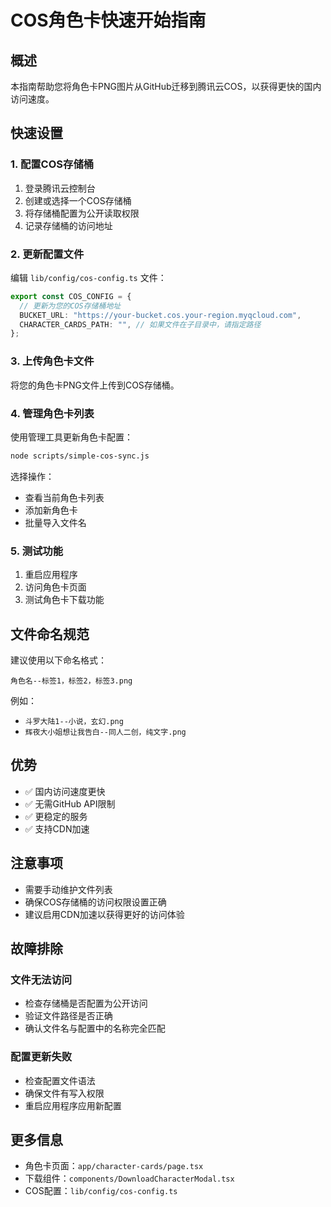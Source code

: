 # COS角色卡快速开始指南

## 概述

本指南帮助您将角色卡PNG图片从GitHub迁移到腾讯云COS，以获得更快的国内访问速度。

## 快速设置

### 1. 配置COS存储桶

1. 登录腾讯云控制台
2. 创建或选择一个COS存储桶
3. 将存储桶配置为公开读取权限
4. 记录存储桶的访问地址

### 2. 更新配置文件

编辑 `lib/config/cos-config.ts` 文件：

```typescript
export const COS_CONFIG = {
  // 更新为您的COS存储桶地址
  BUCKET_URL: "https://your-bucket.cos.your-region.myqcloud.com",
  CHARACTER_CARDS_PATH: "", // 如果文件在子目录中，请指定路径
};
```

### 3. 上传角色卡文件

将您的角色卡PNG文件上传到COS存储桶。

### 4. 管理角色卡列表

使用管理工具更新角色卡配置：

```bash
node scripts/simple-cos-sync.js
```

选择操作：
- 查看当前角色卡列表
- 添加新角色卡
- 批量导入文件名

### 5. 测试功能

1. 重启应用程序
2. 访问角色卡页面
3. 测试角色卡下载功能

## 文件命名规范

建议使用以下命名格式：
```
角色名--标签1，标签2，标签3.png
```

例如：
- `斗罗大陆1--小说，玄幻.png`
- `辉夜大小姐想让我告白--同人二创，纯文字.png`

## 优势

- ✅ 国内访问速度更快
- ✅ 无需GitHub API限制
- ✅ 更稳定的服务
- ✅ 支持CDN加速

## 注意事项

- 需要手动维护文件列表
- 确保COS存储桶的访问权限设置正确
- 建议启用CDN加速以获得更好的访问体验

## 故障排除

### 文件无法访问
- 检查存储桶是否配置为公开访问
- 验证文件路径是否正确
- 确认文件名与配置中的名称完全匹配

### 配置更新失败
- 检查配置文件语法
- 确保文件有写入权限
- 重启应用程序应用新配置

## 更多信息

- 角色卡页面：`app/character-cards/page.tsx`
- 下载组件：`components/DownloadCharacterModal.tsx`
- COS配置：`lib/config/cos-config.ts` 